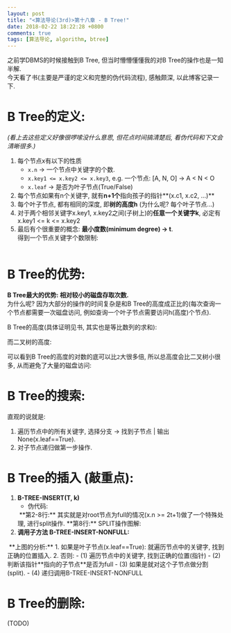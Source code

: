 ```yaml
---
layout: post
title: "<算法导论(3rd)>第十八章 - B Tree!"
date: 2018-02-22 18:22:28 +0800
comments: true
tags: [算法导论, algorithm, btree]
---
```


之前学DBMS的时候接触到B Tree, 但当时懵懵懂懂我的对B Tree的操作也是一知半解.   
今天看了书(主要是严谨的定义和完整的伪代码流程), 感触颇深, 以此博客记录一下.    


# B Tree的定义:
_(看上去这些定义好像很啰嗦没什么意思, 但花点时间搞清楚后, 看伪代码和下文会清晰很多.)_   

1. 每个节点x有以下的性质
    - `x.n` → 一个节点中关键字的个数.   
    - `x.key1 <= x.key2 <= x.key3`, e.g. 一个节点: [A, N, O] → A < N < O
    - `x.leaf` → 是否为叶子节点(True/False)
2. 每个节点如果有n个关键字, 就有**n+1个**指向孩子的指针**(x.c1, x.c2, ...)**
3. 每个叶子节点, 都有相同的深度, 即**树的高度h** (为什么呢? 每个叶子节点...)
4. 对于两个相邻关键字x.key1, x.key2之间(子树上)的**任意一个关键字k**, 必定有x.key1 <= k <= x.key2 
5. 最后有个很重要的概念: **最小度数(minimum degree) → t**.   
得到一个节点关键字个数限制:   
<img style="max-height:100px" class="lazy" data-original="/images/blog/180221_btree/equation_t.jpg">   
<!--more-->

# B Tree的优势: 
**B Tree最大的优势: 相对较小的磁盘存取次数.**   
为什么呢? 因为大部分的操作的时间复杂是和B Tree的高度成正比的(每次查询一个节点都需要一次磁盘访问, 例如查询一个叶子节点需要访问h(高度)个节点).    

B Tree的高度(具体证明见书, 其实也是等比数列的求和):    
<img style="max-height:100px" class="lazy" data-original="/images/blog/180221_btree/equation_h_1.jpg">   

而二叉树的高度:   
<img style="max-height:100px" class="lazy" data-original="/images/blog/180221_btree/equation_h_2.jpg">   

可以看到B Tree的高度的对数的底可以比`2`大很多倍, 所以总高度会比二叉树小很多, 从而避免了大量的磁盘访问:   
<img style="max-height:200px" class="lazy" data-original="/images/blog/180221_btree/def.jpg">   



# B Tree的搜索:
直观的说就是: 

1. 遍历节点中的所有关键字, 选择分支 → 找到子节点 | 输出None(x.leaf==True).
2. 对子节点递归做第一步操作. 



# B Tree的插入 (敲重点):

1. **B-TREE-INSERT(T, k)**
    - 伪代码:   
    <img style="max-height: 250px" class="lazy" data-original="/images/blog/180221_btree/insert1.jpg">   
    **第2-8行:** 其实就是对root节点为full的情况(x.n >= 2t+1)做了一个特殊处理, 进行split操作.   
    **第8行:** SPLIT操作图解:   
    <img style="max-height:130px" class="lazy" data-original="/images/blog/180221_btree/split_root.jpg">   
2. **调用子方法 B-TREE-INSERT-NONFULL:**    
<img style="max-height:350px" class="lazy" data-original="/images/blog/180221_btree/insert.jpg">   
**上图的分析:**
    1. 如果是叶子节点(x.leaf==True):   
    就遍历节点中的关键字, 找到正确的位置插入.
    2. 否则:
        - (1) 遍历节点中的关键字, 找到正确的位置(指针)
        - (2) 判断该指针**指向的子节点**是否为full
        - (3) 如果是就对这个子节点做分割(split).<img style="max-height:140px" class="lazy" data-original="/images/blog/180221_btree/split_child.jpg">   
        - (4) 递归调用B-TREE-INSERT-NONFULL




# B Tree的删除:
(TODO)


